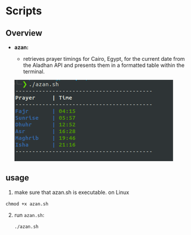 # Scripts

## Overview

- **azan:**
  - retrieves prayer timings for Cairo, Egypt, for the current date from the Aladhan API and presents them in a formatted table within the terminal.

  ![Alt text](images/azan.png)


## usage

1. make sure that azan.sh is executable. on Linux 

  ```
  chmod +x azan.sh
  ```
2. run `azan.sh`: 
    ``` 
    ./azan.sh
    ```
